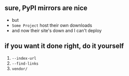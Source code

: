 <!SLIDE incremental nobullets>

## sure, PyPI mirrors are nice ##

* but
* `Some Project` host their own downloads
* and now their site's down and I can't deploy

<!SLIDE bullets>

## if you want it done right, do it yourself ##

1. `--index-url`
2. `--find-links`
3. `vendor/`
